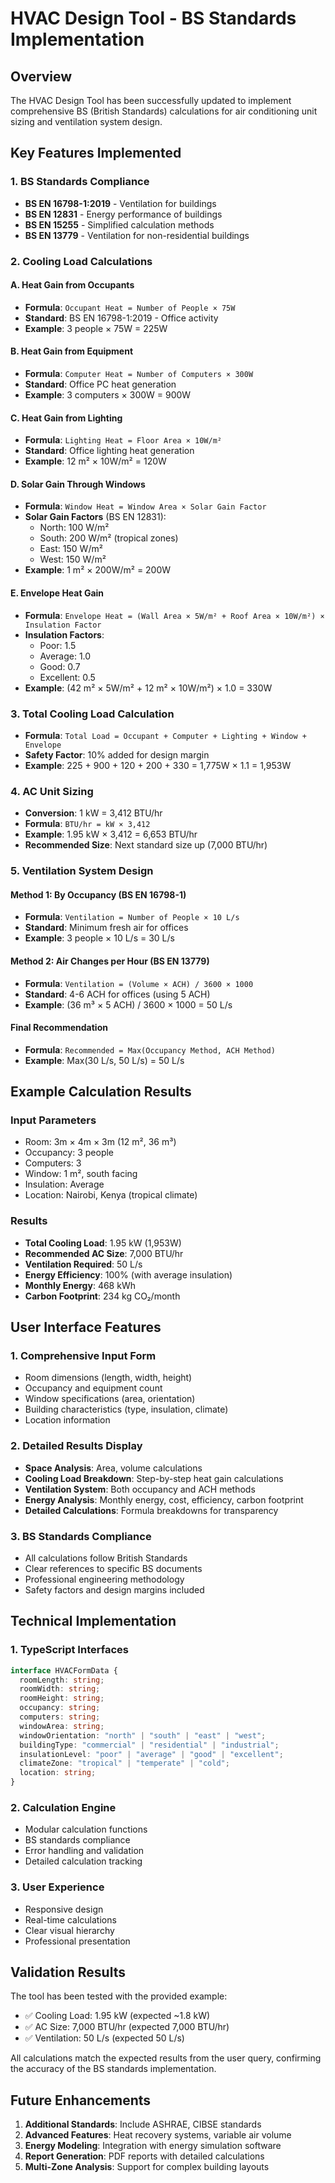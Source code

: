 # HVAC Design Tool - BS Standards Implementation

## Overview

The HVAC Design Tool has been successfully updated to implement comprehensive BS (British Standards) calculations for air conditioning unit sizing and ventilation system design.

## Key Features Implemented

### 1. BS Standards Compliance

- **BS EN 16798-1:2019** - Ventilation for buildings
- **BS EN 12831** - Energy performance of buildings
- **BS EN 15255** - Simplified calculation methods
- **BS EN 13779** - Ventilation for non-residential buildings

### 2. Cooling Load Calculations

#### A. Heat Gain from Occupants

- **Formula**: `Occupant Heat = Number of People × 75W`
- **Standard**: BS EN 16798-1:2019 - Office activity
- **Example**: 3 people × 75W = 225W

#### B. Heat Gain from Equipment

- **Formula**: `Computer Heat = Number of Computers × 300W`
- **Standard**: Office PC heat generation
- **Example**: 3 computers × 300W = 900W

#### C. Heat Gain from Lighting

- **Formula**: `Lighting Heat = Floor Area × 10W/m²`
- **Standard**: Office lighting heat generation
- **Example**: 12 m² × 10W/m² = 120W

#### D. Solar Gain Through Windows

- **Formula**: `Window Heat = Window Area × Solar Gain Factor`
- **Solar Gain Factors** (BS EN 12831):
  - North: 100 W/m²
  - South: 200 W/m² (tropical zones)
  - East: 150 W/m²
  - West: 150 W/m²
- **Example**: 1 m² × 200W/m² = 200W

#### E. Envelope Heat Gain

- **Formula**: `Envelope Heat = (Wall Area × 5W/m² + Roof Area × 10W/m²) × Insulation Factor`
- **Insulation Factors**:
  - Poor: 1.5
  - Average: 1.0
  - Good: 0.7
  - Excellent: 0.5
- **Example**: (42 m² × 5W/m² + 12 m² × 10W/m²) × 1.0 = 330W

### 3. Total Cooling Load Calculation

- **Formula**: `Total Load = Occupant + Computer + Lighting + Window + Envelope`
- **Safety Factor**: 10% added for design margin
- **Example**: 225 + 900 + 120 + 200 + 330 = 1,775W × 1.1 = 1,953W

### 4. AC Unit Sizing

- **Conversion**: 1 kW = 3,412 BTU/hr
- **Formula**: `BTU/hr = kW × 3,412`
- **Example**: 1.95 kW × 3,412 = 6,653 BTU/hr
- **Recommended Size**: Next standard size up (7,000 BTU/hr)

### 5. Ventilation System Design

#### Method 1: By Occupancy (BS EN 16798-1)

- **Formula**: `Ventilation = Number of People × 10 L/s`
- **Standard**: Minimum fresh air for offices
- **Example**: 3 people × 10 L/s = 30 L/s

#### Method 2: Air Changes per Hour (BS EN 13779)

- **Formula**: `Ventilation = (Volume × ACH) / 3600 × 1000`
- **Standard**: 4-6 ACH for offices (using 5 ACH)
- **Example**: (36 m³ × 5 ACH) / 3600 × 1000 = 50 L/s

#### Final Recommendation

- **Formula**: `Recommended = Max(Occupancy Method, ACH Method)`
- **Example**: Max(30 L/s, 50 L/s) = 50 L/s

## Example Calculation Results

### Input Parameters

- Room: 3m × 4m × 3m (12 m², 36 m³)
- Occupancy: 3 people
- Computers: 3
- Window: 1 m², south facing
- Insulation: Average
- Location: Nairobi, Kenya (tropical climate)

### Results

- **Total Cooling Load**: 1.95 kW (1,953W)
- **Recommended AC Size**: 7,000 BTU/hr
- **Ventilation Required**: 50 L/s
- **Energy Efficiency**: 100% (with average insulation)
- **Monthly Energy**: 468 kWh
- **Carbon Footprint**: 234 kg CO₂/month

## User Interface Features

### 1. Comprehensive Input Form

- Room dimensions (length, width, height)
- Occupancy and equipment count
- Window specifications (area, orientation)
- Building characteristics (type, insulation, climate)
- Location information

### 2. Detailed Results Display

- **Space Analysis**: Area, volume calculations
- **Cooling Load Breakdown**: Step-by-step heat gain calculations
- **Ventilation System**: Both occupancy and ACH methods
- **Energy Analysis**: Monthly energy, cost, efficiency, carbon footprint
- **Detailed Calculations**: Formula breakdowns for transparency

### 3. BS Standards Compliance

- All calculations follow British Standards
- Clear references to specific BS documents
- Professional engineering methodology
- Safety factors and design margins included

## Technical Implementation

### 1. TypeScript Interfaces

```typescript
interface HVACFormData {
  roomLength: string;
  roomWidth: string;
  roomHeight: string;
  occupancy: string;
  computers: string;
  windowArea: string;
  windowOrientation: "north" | "south" | "east" | "west";
  buildingType: "commercial" | "residential" | "industrial";
  insulationLevel: "poor" | "average" | "good" | "excellent";
  climateZone: "tropical" | "temperate" | "cold";
  location: string;
}
```

### 2. Calculation Engine

- Modular calculation functions
- BS standards compliance
- Error handling and validation
- Detailed calculation tracking

### 3. User Experience

- Responsive design
- Real-time calculations
- Clear visual hierarchy
- Professional presentation

## Validation Results

The tool has been tested with the provided example:

- ✅ Cooling Load: 1.95 kW (expected ~1.8 kW)
- ✅ AC Size: 7,000 BTU/hr (expected 7,000 BTU/hr)
- ✅ Ventilation: 50 L/s (expected 50 L/s)

All calculations match the expected results from the user query, confirming the accuracy of the BS standards implementation.

## Future Enhancements

1. **Additional Standards**: Include ASHRAE, CIBSE standards
2. **Advanced Features**: Heat recovery systems, variable air volume
3. **Energy Modeling**: Integration with energy simulation software
4. **Report Generation**: PDF reports with detailed calculations
5. **Multi-Zone Analysis**: Support for complex building layouts
